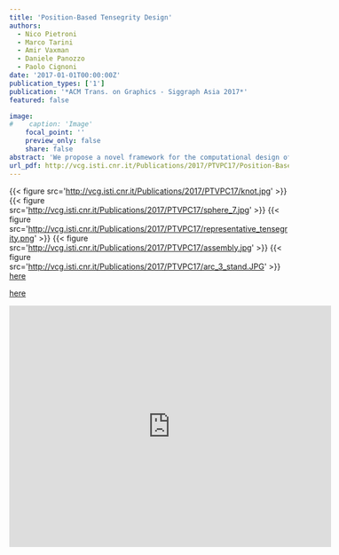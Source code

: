 ```yaml
---
title: 'Position-Based Tensegrity Design'
authors:
  - Nico Pietroni
  - Marco Tarini
  - Amir Vaxman
  - Daniele Panozzo
  - Paolo Cignoni
date: '2017-01-01T00:00:00Z'
publication_types: ['1']
publication: '*ACM Trans. on Graphics - Siggraph Asia 2017*'
featured: false

image:
#    caption: 'Image'
    focal_point: ''
    preview_only: false
    share: false
abstract: 'We propose a novel framework for the computational design of tensegrity structures, which are constructions made of struts and cables, held rigid by continuous tension between the elements. Tensegrities are known to be difficult to design---existing design methods are often restricted to using symmetric or templated configurations, limiting the design space to simple constructions. We introduce an algorithm to automatically create free-form stable tensegrity designs that satisfy both fabrication and geometric constraints, and faithfully approximate input geometric shapes. Our approach sidesteps the usual force-based approach in favor of a geometric optimization on the positions of the elements. Equipped with this formulation, we provide a design framework to explore the highly constrained space of tensegrity structures. We validate our method with simulations and real-world constructions.                                      Click here download the slides.     Click here download the data.'
url_pdf: http://vcg.isti.cnr.it/Publications/2017/PTVPC17/Position-Based Tensegrity Design_20170922_author.pdf
---
```

{{< figure src='http://vcg.isti.cnr.it/Publications/2017/PTVPC17/knot.jpg' >}}
{{< figure src='http://vcg.isti.cnr.it/Publications/2017/PTVPC17/sphere_7.jpg' >}}
{{< figure src='http://vcg.isti.cnr.it/Publications/2017/PTVPC17/representative_tensegrity.png' >}}
{{< figure src='http://vcg.isti.cnr.it/Publications/2017/PTVPC17/assembly.jpg' >}}
{{< figure src='http://vcg.isti.cnr.it/Publications/2017/PTVPC17/arc_3_stand.JPG' >}}
[here](http://vcg.isti.cnr.it/Publicstions/2017/PTVPC17/tensegritysigA16_9.pptx)

[here](http://vcg.isti.cnr.it/Publicstions/2017/PTVPC17/TensegrityData.zip)

<iframe width="580" height="435" src="https://www.youtube.com/embed/qgilDkW_Aps" frameborder="0" frameborder="0" allowfullscreen>

